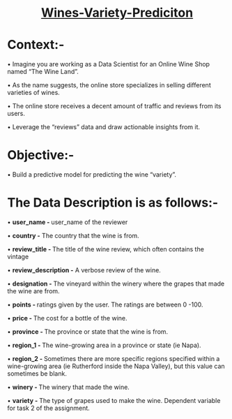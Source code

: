 <h1 align="center"><u>Wines-Variety-Prediciton</u></h1>

# Context:-

   • Imagine you are working as a Data Scientist for an Online Wine Shop named “The Wine Land”.

   •  As the name suggests, the online store specializes in selling different varieties of wines.
   
   • The online store receives a decent amount of traffic and reviews from its users.

   • Leverage the “reviews” data and draw actionable insights from it.
   
    
# Objective:-

   • Build a predictive model for predicting the wine “variety”.



# The Data Description is as follows:-

   •   <b>user_name - </b> user_name of the reviewer

   •   <b>country -</b> The country that the wine is from.

   •   <b>review_title - </b>The title of the wine review, which often contains the vintage

   •   <b>review_description -</b>  A verbose review of the wine.

   •   <b>designation - </b> The vineyard within the winery where the grapes that made the wine are from.
   
   •   <b>points - </b> ratings given by the user. The ratings are between 0 -100.
    
   •   <b>price - </b> The cost for a bottle of the wine.
   
   •   <b>province - </b> The province or state that the wine is from.

   •   <b>region_1 - </b> The wine-growing area in a province or state (ie Napa).

   •   <b>region_2 - </b> Sometimes there are more specific regions specified within a wine-growing area (ie Rutherford inside the Napa 
    Valley), but this value can sometimes be blank.

   •   <b>winery - </b> The winery that made the wine.
 
   •   <b>variety - </b>The type of grapes used to make the wine. Dependent variable for task 2 of the assignment.
